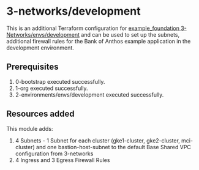 # 3-networks/development

This is an additional Terraform configuration for [example_foundation 3-Networks/envs/development](https://github.com/terraform-google-modules/terraform-example-foundation/tree/master/3-networks/envs/development) and can be used to set up the subnets, additional firewall rules for the Bank of Anthos example application in the development environment.

## Prerequisites

1. 0-bootstrap executed successfully.
1. 1-org executed successfully.
1. 2-environments/envs/development executed successfully.

## Resources added

This module adds:
1. 4 Subnets - 1 Subnet for each cluster (gke1-cluster, gke2-cluster, mci-cluster) and one bastion-host-subnet to the default Base Shared VPC configuration from 3-networks
1. 4 Ingress and 3 Egress Firewall Rules
